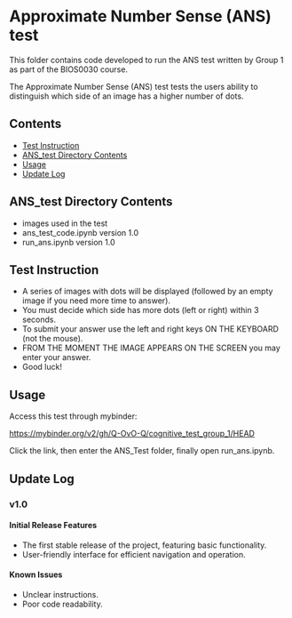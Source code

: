 
# Approximate Number Sense (ANS) test

This folder contains code developed to run the ANS test written by Group 1 as part of the BIOS0030 course.

The Approximate Number Sense (ANS) test tests the users ability to distinguish which side of an image has a higher number of dots.

## Contents
- [Test Instruction](#test-instruction)
- [ANS_test Directory Contents](#ANS_test-Directory-Contents)
- [Usage](#usage)
- [Update Log](#update-log)

## ANS_test Directory Contents
- images used in the test
- ans_test_code.ipynb version 1.0
- run_ans.ipynb version 1.0
  
## Test Instruction

* A series of images with dots will be displayed (followed by an empty image if you need more time to answer).
* You must decide which side has more dots (left or right) within 3 seconds.
* To submit your answer use the left and right keys ON THE KEYBOARD (not the mouse).
* FROM THE MOMENT THE IMAGE APPEARS ON THE SCREEN you may enter your answer.
* Good luck!
  
## Usage

Access this test through mybinder:

https://mybinder.org/v2/gh/Q-OvO-Q/cognitive_test_group_1/HEAD

Click the link, then enter the ANS_Test folder, finally open run_ans.ipynb.

## Update Log

### v1.0

#### Initial Release Features
- The first stable release of the project, featuring basic functionality.
- User-friendly interface for efficient navigation and operation.

#### Known Issues
- Unclear instructions.
- Poor code readability.
